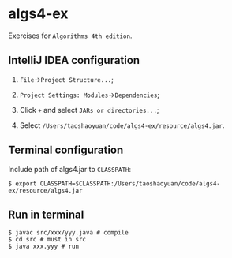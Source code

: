 # algs4-ex

Exercises for `Algorithms 4th edition`.

## IntelliJ IDEA configuration

1. `File`->`Project Structure...`;

2. `Project Settings: Modules`->`Dependencies`;

3. Click `+` and select `JARs or directories...`;

4. Select `/Users/taoshaoyuan/code/algs4-ex/resource/algs4.jar`.


## Terminal configuration

Include path of algs4.jar to `CLASSPATH`:

```shell
$ export CLASSPATH=$CLASSPATH:/Users/taoshaoyuan/code/algs4-ex/resource/algs4.jar
```

## Run in terminal

```shell
$ javac src/xxx/yyy.java # compile
$ cd src # must in src
$ java xxx.yyy # run
```